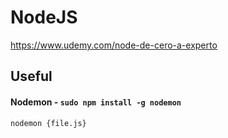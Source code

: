 # NodeJS

https://www.udemy.com/node-de-cero-a-experto

## Useful

#### **Nodemon** - `sudo npm install -g nodemon`
`nodemon {file.js}`
